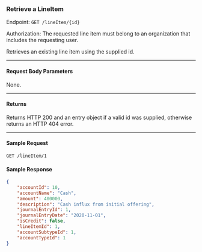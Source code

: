 ### Retrieve a LineItem
Endpoint: `GET /lineItem/{id}`

Authorization: The requested line item must belong to an organization that includes the requesting user.

Retrieves an existing line item using the supplied id.
___

#### Request Body Parameters
None.
____

#### Returns
Returns HTTP 200 and an entry object if a valid id was supplied, otherwise returns an HTTP 404 error.
____
#### Sample Request
`GET /lineItem/1`
<br />

#### Sample Response
```json
{
    "accountId": 10,
    "accountName": "Cash",
    "amount": 400000,
    "description": "Cash influx from initial offering",
    "journalEntryId": 1,
    "journalEntryDate": "2020-11-01",
    "isCredit": false,
    "lineItemId": 1,
	"accountSubtypeId": 1,
	"accountTypeId": 1
}
```